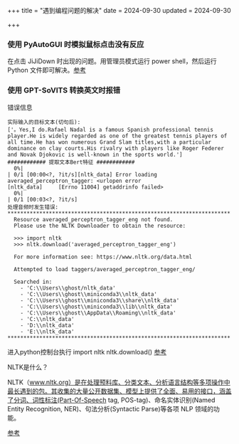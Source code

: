 +++
title = "遇到编程问题的解决"
date = 2024-09-30
updated = 2024-09-30

+++

### 使用 PyAutoGUI 时模拟鼠标点击没有反应

在点击 JiJiDown 时出现的问题。用管理员模式运行 power shell，然后运行 Python 文件即可解决。[参考](https://blog.csdn.net/Owen_goodman/article/details/112269066#:~:text=%E5%9C%A8Pycha)

### 使用 GPT-SoVITS 转换英文时报错

错误信息
```
实际输入的目标文本(切句后):
['。Yes,I do.Rafael Nadal is a famous Spanish professional tennis player.He is widely regarded as one of the greatest tennis players of all time.He has won numerous Grand Slam titles,with a particular dominance on clay courts.His rivalry with players like Roger Federer and Novak Djokovic is well-known in the sports world.']
############ 提取文本Bert特征 ############
  0%|                                                                         | 0/1 [00:00<?, ?it/s][nltk_data] Error loading averaged_perceptron_tagger: <urlopen error
[nltk_data]     [Errno 11004] getaddrinfo failed>
  0%|                                                                         | 0/1 [00:03<?, ?it/s]
处理音频时发生错误:
**********************************************************************
  Resource averaged_perceptron_tagger_eng not found.
  Please use the NLTK Downloader to obtain the resource:

  >>> import nltk
  >>> nltk.download('averaged_perceptron_tagger_eng')

  For more information see: https://www.nltk.org/data.html

  Attempted to load taggers/averaged_perceptron_tagger_eng/

  Searched in:
    - 'C:\\Users\\ghost/nltk_data'
    - 'C:\\Users\\ghost\\miniconda3\\nltk_data'
    - 'C:\\Users\\ghost\\miniconda3\\share\\nltk_data'
    - 'C:\\Users\\ghost\\miniconda3\\lib\\nltk_data'
    - 'C:\\Users\\ghost\\AppData\\Roaming\\nltk_data'
    - 'C:\\nltk_data'
    - 'D:\\nltk_data'
    - 'E:\\nltk_data'
**********************************************************************
```


进入python控制台执行 import nltk nltk.download()
[参考](https://stackoverflow.com/questions/35861482/nltk-lookup-error)

NLTK是什么？

NLTK（www.nltk.org）是在处理预料库、分类文本、分析语言结构等多项操作中最长遇到的包。其收集的大量公开数据集、模型上提供了全面、易用的接口，涵盖了分词、词性标注(Part-Of-Speech tag, POS-tag)、命名实体识别(Named Entity Recognition, NER)、句法分析(Syntactic Parse)等各项 NLP 领域的功能。

[参考](https://blog.csdn.net/qq_27586341/article/details/90029181)


